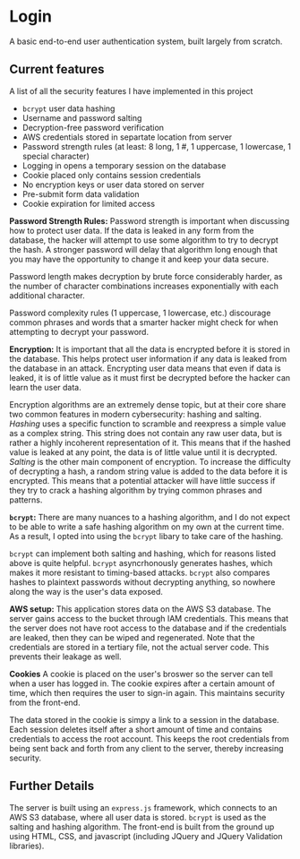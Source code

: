 # Login
A basic end-to-end user authentication system, built largely from scratch.

## Current features
A list of all the security features I have implemented in this project
* `bcrypt` user data hashing
* Username and password salting
* Decryption-free password verification
* AWS credentials stored in separtate location from server
* Password strength rules (at least: 8 long, 1 #, 1 uppercase, 1 lowercase, 1 special character)
* Logging in opens a temporary session on the database
* Cookie placed only contains session credentials
* No encryption keys or user data stored on server
* Pre-submit form data validation
* Cookie expiration for limited access


**Password Strength Rules:**
Password strength is important when discussing how to protect user data. If the data is leaked in any form from the database, the hacker will attempt to use some algorithm to try to decrypt the hash. A stronger password will delay that algorithm long enough that you may have the opportunity to change it and keep your data secure.

Password length makes decryption by brute force considerably harder, as the number of character combinations increases exponentially with each additional character. 

Password complexity rules (1 uppercase, 1 lowercase, etc.) discourage common phrases and words that a smarter hacker might check for when attempting to decrypt your password.

**Encryption:**
It is important that all the data is encrypted before it is stored in the database. This helps protect user information if any data is leaked from the database in an attack. Encrypting user data means that even if data is leaked, it is of little value as it must first be decrypted before the hacker can learn the user data.

Encryption algorithms are an extremely dense topic, but at their core share two common features in modern cybersecurity: hashing and salting. _Hashing_ uses a specific function to scramble and reexpress a simple value as a complex string. This string does not contain any raw user data, but is rather a highly incoherent representation of it. This means that if the hashed value is leaked at any point, the data is of little value until it is decrypted. _Salting_ is the other main component of encryption. To increase the difficulty of decrypting a hash, a random string value is added to the data before it is encrypted. This means that a potential attacker will have little success if they try to crack a hashing algorithm by trying common phrases and patterns.

**`bcrypt`:**
There are many nuances to a hashing algorithm, and I do not expect to be able to write a safe hashing algorithm on my own at the current time. As a result, I opted into using the `bcrypt` libary to take care of the hashing.

`bcrypt` can implement both salting and hashing, which for reasons listed above is quite helpful. `bcrypt` asyncrhonously generates hashes, which makes it more resistant to timing-based attacks. `bcrypt` also compares hashes to plaintext passwords without decrypting anything, so nowhere along the way is the user's data exposed.

**AWS setup:**
This application stores data on the AWS S3 database. The server gains access to the bucket through IAM credentials. This means that the server does not have root access to the database and if the credentials are leaked, then they can be wiped and regenerated. Note that the credentials are stored in a tertiary file, not the actual server code. This prevents their leakage as well.

**Cookies**
A cookie is placed on the user's broswer so the server can tell when a user has logged in. The cookie expires after a certain amount of time, which then requires the user to sign-in again. This maintains security from the front-end.

The data stored in the cookie is simpy a link to a session in the database. Each session deletes itself after a short amount of time and contains credentials to access the root account. This keeps the root credentials from being sent back and forth from any client to the server, thereby increasing security.

## Further Details
The server is built using an `express.js` framework, which connects to an AWS S3 database, where all user data is stored. `bcrypt` is used as the salting and hashing algorithm. The front-end is built from the ground up using HTML, CSS, and javascript (including JQuery and JQuery Validation libraries). 
